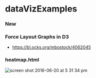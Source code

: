 # dataVizExamples

### New 

### Force Layout Graphs in D3
- https://bl.ocks.org/mbostock/4062045


### heatmap.html
![screen shot 2016-06-20 at 5 31 34 pm](https://cloud.githubusercontent.com/assets/5505099/16212394/e343fb16-370c-11e6-9767-8b8d7b9b3d6e.png)
